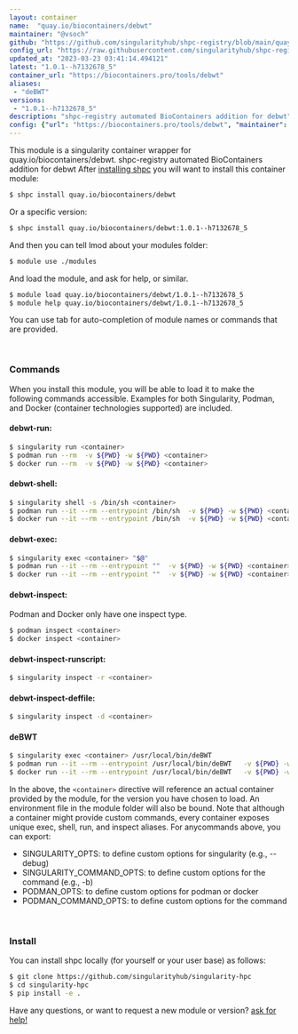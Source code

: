```yaml
---
layout: container
name:  "quay.io/biocontainers/debwt"
maintainer: "@vsoch"
github: "https://github.com/singularityhub/shpc-registry/blob/main/quay.io/biocontainers/debwt/container.yaml"
config_url: "https://raw.githubusercontent.com/singularityhub/shpc-registry/main/quay.io/biocontainers/debwt/container.yaml"
updated_at: "2023-03-23 03:41:14.494121"
latest: "1.0.1--h7132678_5"
container_url: "https://biocontainers.pro/tools/debwt"
aliases:
 - "deBWT"
versions:
 - "1.0.1--h7132678_5"
description: "shpc-registry automated BioContainers addition for debwt"
config: {"url": "https://biocontainers.pro/tools/debwt", "maintainer": "@vsoch", "description": "shpc-registry automated BioContainers addition for debwt", "latest": {"1.0.1--h7132678_5": "sha256:bae1b7a22194b702a6a9440f245664a5e6073edfc560c9deb81e457d16edfaf8"}, "tags": {"1.0.1--h7132678_5": "sha256:bae1b7a22194b702a6a9440f245664a5e6073edfc560c9deb81e457d16edfaf8"}, "docker": "quay.io/biocontainers/debwt", "aliases": {"deBWT": "/usr/local/bin/deBWT"}}
---
```


This module is a singularity container wrapper for quay.io/biocontainers/debwt.
shpc-registry automated BioContainers addition for debwt
After [installing shpc](#install) you will want to install this container module:


```bash
$ shpc install quay.io/biocontainers/debwt
```

Or a specific version:

```bash
$ shpc install quay.io/biocontainers/debwt:1.0.1--h7132678_5
```

And then you can tell lmod about your modules folder:

```bash
$ module use ./modules
```

And load the module, and ask for help, or similar.

```bash
$ module load quay.io/biocontainers/debwt/1.0.1--h7132678_5
$ module help quay.io/biocontainers/debwt/1.0.1--h7132678_5
```

You can use tab for auto-completion of module names or commands that are provided.

<br>

### Commands

When you install this module, you will be able to load it to make the following commands accessible.
Examples for both Singularity, Podman, and Docker (container technologies supported) are included.

#### debwt-run:

```bash
$ singularity run <container>
$ podman run --rm  -v ${PWD} -w ${PWD} <container>
$ docker run --rm  -v ${PWD} -w ${PWD} <container>
```

#### debwt-shell:

```bash
$ singularity shell -s /bin/sh <container>
$ podman run --it --rm --entrypoint /bin/sh  -v ${PWD} -w ${PWD} <container>
$ docker run --it --rm --entrypoint /bin/sh  -v ${PWD} -w ${PWD} <container>
```

#### debwt-exec:

```bash
$ singularity exec <container> "$@"
$ podman run --it --rm --entrypoint ""  -v ${PWD} -w ${PWD} <container> "$@"
$ docker run --it --rm --entrypoint ""  -v ${PWD} -w ${PWD} <container> "$@"
```

#### debwt-inspect:

Podman and Docker only have one inspect type.

```bash
$ podman inspect <container>
$ docker inspect <container>
```

#### debwt-inspect-runscript:

```bash
$ singularity inspect -r <container>
```

#### debwt-inspect-deffile:

```bash
$ singularity inspect -d <container>
```


#### deBWT

```bash
$ singularity exec <container> /usr/local/bin/deBWT
$ podman run --it --rm --entrypoint /usr/local/bin/deBWT   -v ${PWD} -w ${PWD} <container> -c " $@"
$ docker run --it --rm --entrypoint /usr/local/bin/deBWT   -v ${PWD} -w ${PWD} <container> -c " $@"
```



In the above, the `<container>` directive will reference an actual container provided
by the module, for the version you have chosen to load. An environment file in the
module folder will also be bound. Note that although a container
might provide custom commands, every container exposes unique exec, shell, run, and
inspect aliases. For anycommands above, you can export:

 - SINGULARITY_OPTS: to define custom options for singularity (e.g., --debug)
 - SINGULARITY_COMMAND_OPTS: to define custom options for the command (e.g., -b)
 - PODMAN_OPTS: to define custom options for podman or docker
 - PODMAN_COMMAND_OPTS: to define custom options for the command

<br>

### Install

You can install shpc locally (for yourself or your user base) as follows:

```bash
$ git clone https://github.com/singularityhub/singularity-hpc
$ cd singularity-hpc
$ pip install -e .
```

Have any questions, or want to request a new module or version? [ask for help!](https://github.com/singularityhub/singularity-hpc/issues)